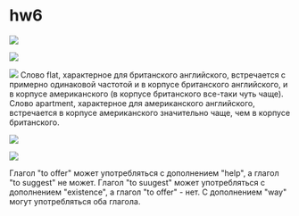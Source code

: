 # hw6
![](http://ipic.su/img/img7/fs/1.1523120128.png)

![](http://ipic.su/img/img7/fs/2.1523120166.png)

![](http://ipic.su/img/img7/fs/3.1523120189.png)
Слово flat, характерное для британского английского, встречается с примерно одинаковой частотой и в корпусе британского английского, и в корпусе американского (в корпусе британского все-таки чуть чаще). Слово apartment, характерное для американского английского, встречается  в корпусе американского значительно чаще, чем в корпусе британского.

![](http://ipic.su/img/img7/fs/4.1523199421.png)

![](https://cdn1.savepice.ru/uploads/2018/4/7/6defcf4c6e467af64c97d5ed061ad94c-full.png)

Глагол "to offer" может употребляться с дополнением "help", а глагол "to suggest" не может.
Глагол "to suugest" может употребляться с дополнением "existence", а глагол "to offer" - нет.
С дополнением "way" могут употребляться оба глагола.
